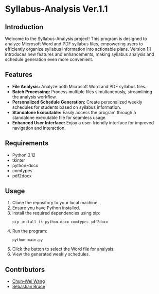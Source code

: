 # Syllabus-Analysis Ver.1.1

## Introduction

Welcome to the Syllabus-Analysis project! This program is designed to analyze Microsoft Word and PDF syllabus files, empowering users to efficiently organize syllabus information into actionable plans. Version 1.1 introduces new features and enhancements, making syllabus analysis and schedule generation even more convenient.

## Features

- **File Analysis:** Analyze both Microsoft Word and PDF syllabus files.
- **Batch Processing:** Process multiple files simultaneously, streamlining the analysis workflow.
- **Personalized Schedule Generation:** Create personalized weekly schedules for students based on syllabus information.
- **Standalone Executable:** Easily access the program through a standalone executable file for seamless usage.
- **Enhanced User Interface:** Enjoy a user-friendly interface for improved navigation and interaction.

## Requirements

- Python 3.12
- tkinter
- python-docx
- comtypes
- pdf2docx

## Usage

1. Clone the repository to your local machine.
2. Ensure you have Python installed.
3. Install the required dependencies using pip:
    ```
    pip install tk python-docx comtypes pdf2docx
    ```
4. Run the program:
    ```
    python main.py
    ```
5. Click the button to select the Word file for analysis.
6. View the generated weekly schedules.


## Contributors

- [Chun-Wei Wang](https://github.com/WilsonCruzz)
- [Sebastian Bruce](https://github.com/SebastianBruce)
